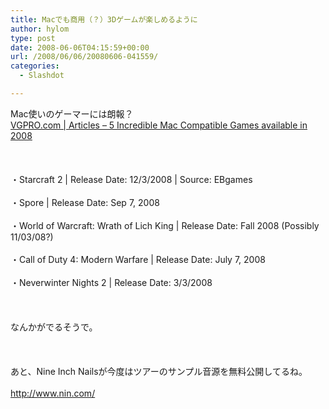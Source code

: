 ```yaml
---
title: Macでも商用（？）3Dゲームが楽しめるように
author: hylom
type: post
date: 2008-06-06T04:15:59+00:00
url: /2008/06/06/20080606-041559/
categories:
  - Slashdot

---
```

Mac使いのゲーマーには朗報？   
  [VGPRO.com | Articles &#8211; 5 Incredible Mac Compatible Games available in 2008][1] </br>  
</br>   
・Starcraft 2 | Release Date: 12/3/2008 | Source: EBgames</br>   
・Spore | Release Date: Sep 7&#44; 2008</br>   
・World of Warcraft: Wrath of Lich King | Release Date: Fall 2008 (Possibly 11/03/08?)</br>   
・Call of Duty 4: Modern Warfare | Release Date: July 7&#44; 2008</br>   
・Neverwinter Nights 2 | Release Date: 3/3/2008</br>  
</br>   
なんかがでるそうで。</br>  
</br>   
あと、Nine Inch Nailsが今度はツアーのサンプル音源を無料公開してるね。</br>   
http://www.nin.com/</br>  
</br>

 [1]: http://www.vgpro.com/article/5_reasons_to_be_a_mac_gamer_in_2